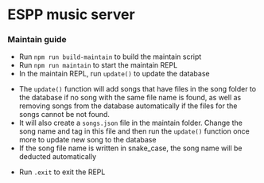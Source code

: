 # ESPP music server

### Maintain guide
- Run `npm run build-maintain` to build the maintain script
- Run `npm run maintain` to start the maintain REPL
- In the maintain REPL, run `update()` to update the database
+ The `update()` function will add songs that have files in the song folder to the database if no song with the same file name is found, as well as removing songs from the database automatically if the files for the songs cannot be not found.
+ It will also create a `songs.json` file in the maintain folder. Change the song name and tag in this file and then run the `update()` function once more to update new song to the database
+ If the song file name is written in snake_case, the song name will be deducted automatically
- Run `.exit` to exit the REPL
